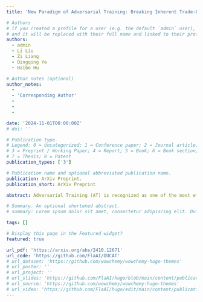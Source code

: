 ```yaml
---
title: 'New Paradigm of Adversarial Training: Breaking Inherent Trade-Off between Accuracy and Robustness via Dummy Classes'

# Authors
# If you created a profile for a user (e.g. the default `admin` user), write the username (folder name) here
# and it will be replaced with their full name and linked to their profile.
authors:
  - admin
  - Li Liu
  - Zi Liang
  - Qingqing Ye
  - Haibo Hu

# Author notes (optional)
author_notes:
  -
  - 'Corresponding Author'
  - 
  -
  - 

date: '2024-11-01T00:00:00Z'
# doi: ''

# Publication type.
# Legend: 0 = Uncategorized; 1 = Conference paper; 2 = Journal article;
# 3 = Preprint / Working Paper; 4 = Report; 5 = Book; 6 = Book section;
# 7 = Thesis; 8 = Patent
publication_types: ['3']

# Publication name and optional abbreviated publication name.
publication: ArXiv Preprint.
publication_short: ArXiv Preprint

abstract: Adversarial Training (AT) is recognized as one of the most effective methods to enhance the robustness of Deep Neural Networks (DNNs). However, existing AT methods suffer from an inherent trade-off between adversarial robustness and clean accuracy, which seriously hinders their real-world deployment. Previous works have studied this trade-off within the current AT paradigm, exploring various factors such as perturbation intensity, label noise and class margin. Despite these efforts, current AT methods still typically experience a reduction in clean accuracy by over 10% to date, without significant improvements in robustness compared with simple baselines like PGD-AT. This inherent trade-off raises a question - whether the current AT paradigm, which assumes to learn the corresponding benign and adversarial samples as the same class, inappropriately combines clean and robust objectives that may be essentially inconsistent. In this work, we surprisingly reveal that up to 40% of CIFAR-10 adversarial samples always fail to satisfy such an assumption across various AT methods and robust models, explicitly indicating the improvement room for the current AT paradigm. Accordingly, to relax the tension between clean and robust learning derived from this overstrict assumption, we propose a new AT paradigm by introducing an additional dummy class for each original class, aiming to accommodate the hard adversarial samples with shifted distribution after perturbation. The robustness w.r.t. these adversarial samples can be achieved by runtime recovery from the predicted dummy classes to their corresponding original ones, eliminating the compromise with clean learning. Building on this new paradigm, we propose a novel plug-and-play AT technology named DUmmy Classes-based Adversarial Training (DUCAT). Extensive experiments on CIFAR-10, CIFAR-100, and Tiny-ImageNet demonstrate that the DUCAT concurrently improves clean accuracy and adversarial robustness compared with state-of-the-art benchmarks, effectively releasing the existing inherent trade-off.

# Summary. An optional shortened abstract.
# summary: Lorem ipsum dolor sit amet, consectetur adipiscing elit. Duis posuere tellus ac convallis placerat. Proin tincidunt magna sed ex sollicitudin condimentum.

tags: []

# Display this page in the Featured widget?
featured: true

url_pdf: 'https://arxiv.org/abs/2410.12671'
url_code: 'https://github.com/FlaAI/DUCAT'
# url_dataset: 'https://github.com/wowchemy/wowchemy-hugo-themes'
# url_poster: ''
# url_project: ''
# url_slides: 'https://github.com/FlaAI/hugo/blob/main/content/publication/TSFool/TSFool_Slide.pdf'
# url_source: 'https://github.com/wowchemy/wowchemy-hugo-themes'
# url_video: 'https://github.com/FlaAI/hugo/edit/main/content/publication/TSFool/TSFool.mp4'
---
```


